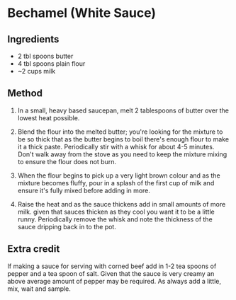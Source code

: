 # Bechamel (White Sauce)

## Ingredients

* 2 tbl spoons butter
* 4 tbl spoons plain flour
* ~2 cups milk

## Method

1. In a small, heavy based saucepan, melt 2 tablespoons of butter over the
lowest heat possible.

1. Blend the flour into the melted butter; you're looking for the mixture to
be so thick that as the butter begins to boil there's enough flour to make it
a thick paste. Periodically stir with a whisk for about 4-5 minutes. Don't
walk away from the stove as you need to keep the mixture mixing to ensure the
flour does not burn.

1. When the flour begins to pick up a very light brown colour and as the
mixture becomes fluffy, pour in a splash of the first cup of milk and ensure
it's fully mixed before adding in more.

1. Raise the heat and as the sauce thickens add in small amounts of more milk.
given that sauces thicken as they cool you want it to be a little runny.
Periodically remove the whisk and note the thickness of the sauce dripping back
in to the pot.

## Extra credit

If making a sauce for serving with corned beef add in 1-2 tea spoons of pepper
and a tea spoon of salt. Given that the sauce is very creamy an above average
amount of pepper may be required. As always add a little, mix, wait and sample.

